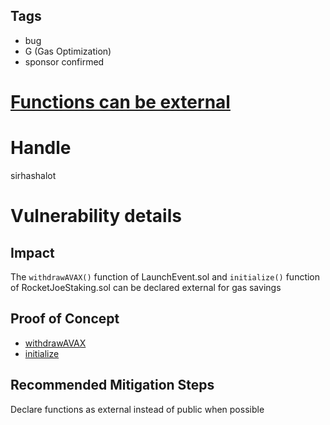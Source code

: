 ## Tags

- bug
- G (Gas Optimization)
- sponsor confirmed

# [Functions can be external](https://github.com/code-423n4/2022-01-trader-joe-findings/issues/262) 

# Handle

sirhashalot


# Vulnerability details

## Impact

The `withdrawAVAX()` function of LaunchEvent.sol and `initialize()` function of RocketJoeStaking.sol can be declared external for gas savings

## Proof of Concept

- [withdrawAVAX](https://github.com/code-423n4/2022-01-trader-joe/blob/a1579f6453bc4bf9fb0db9c627beaa41135438ed/contracts/LaunchEvent.sol#L349)
- [initialize](https://github.com/code-423n4/2022-01-trader-joe/blob/a1579f6453bc4bf9fb0db9c627beaa41135438ed/contracts/RocketJoeStaking.sol#L57)

## Recommended Mitigation Steps

Declare functions as external instead of public when possible

